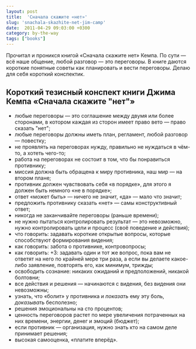 ```yaml
---
layout: post
title:  'Сначала скажите «нет»'
slug: 'snachala-skazhite-net-jim-camp'
date:  2011-04-29 09:03:00 +0300
category: by-the-way
tags: ["books"]
---
```


Прочитал и проникся книгой «Сначала скажите нет» Кемпа. По сути — всё наше общение, любой разговор — это переговоры. В книге даются короткие понятные советы как планировать и вести переговоры. Делаю для себя короткий конспектик.

## Короткий тезисный конспект книги Джима Кемпа «Сначала скажите "нет"»

* любые переговоры — это соглашение между двумя или более сторонами, в котором каждая из сторон имеет право вето — право сказать "нет";
* любые переговоры должны иметь план, регламент, любой разговор — повестку;
* не проявлять на переговорах нужду, правильно не нуждаться в чём-то, а хотеть чего-то;
* работа на переговорах не состоит в том, что бы понравиться противнику;
* миссия должна быть обращена к миру противника, наш мир — на втором плане;
* противник должен чувствовать себя «в порядке», для этого я должен быть немного «не в порядке»;
* ответ «может быть» — ничего не значит, «да» — мало что значит;
* предложить противнику сказать «нет» — самы конструктивный ответ;
* никогда не заканчивайте переговоры (раньше времени);
* не нужно пытаться контролировать результат — это невозможно, нужно контролировать цели и процесс (своё поведение и действия);
* что говорить: задавать короткие открытые вопросы, которые способствуют формирования видения;
* как говорить: забота о противнике, контровопросы;
* как говорить: +3: задавать один и тот же вопрос, пока вам не ответят на него по крайней мере три раза, а если вы делаете какое-либо заявление, повторять его, как минимум, трижды;
* освободить сознание: никаких ожиданий и предположений, никакой болтовни;
* все действия и решения — начинаются с видения, без видения они невозможны;
* узнать, что «болит» у противника и *показать* ему эту боль, *доказывать* бесполезно;
* решения эмоциональны на сто процентов;
* ценность переговоров растет по мере увеличения потраченных на них времени, энергии, денег и эмоций (бюджет);
* если противник — организация, нужно знать кто на самом деле принимает решения;
* высокая самооценка, «платите вперёд».


